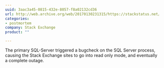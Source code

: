 ```yaml
---
uuid: 3aac3a45-0815-432e-8057-f8a02132cd36
url: http://web.archive.org/web/20170130231315/https://stackstatus.net/post/156407746074/outage-postmortem-january-24-2017
categories:
- postmortem
company: Stack Exchange
product: ""

---
```


The primary SQL-Server triggered a bugcheck on the SQL Server process, causing the Stack Exchange sites to go into read only mode, and eventually a complete outage.
